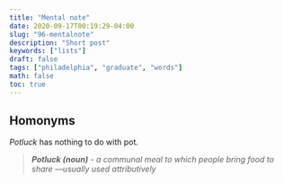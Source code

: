 ```yaml
---
title: "Mental note"
date: 2020-09-17T00:19:29-04:00
slug: "96-mentalnote"
description: "Short post"
keywords: ["lists"]
draft: false
tags: ["philadelphia", "graduate", "words"]
math: false
toc: true
---
```

<h2>Homonyms</h2>

<i>Potluck</i> has nothing to do with pot.

> <cite><i><b>Potluck (noun)</b> - a communal meal to which people bring food to share —usually used attributively</i>

 